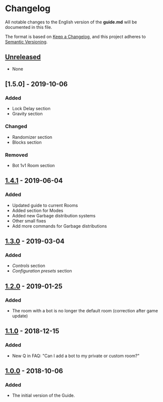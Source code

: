 # Changelog
All notable changes to the English version of the **guide.md** will be documented in this file.

The format is based on [Keep a Changelog](https://keepachangelog.com/en/1.0.0/),
and this project adheres to [Semantic Versioning](https://semver.org/spec/v2.0.0.html).

## [Unreleased]
-  None

## [1.5.0] - 2019-10-06
### Added
-  Lock Delay section
-  Gravity section

### Changed
-  Randomizer section
-  Blocks section

### Removed
-  Bot 1v1 Room section

## [1.4.1] - 2019-06-04
### Added
-  Updated guide to current Rooms
-  Added section for Modes
-  Added new Garbage distribution systems
-  Other small fixes
-  Add more commands for Garbage distributions

## [1.3.0] - 2019-03-04
### Added
-  *Controls* section
-  *Configuration presets* section

## [1.2.0] - 2019-01-25
### Added
-  The room with a bot is no longer the default room (correction after game update)

## [1.1.0] - 2018-12-15
### Added
-  New Q in FAQ: "Can I add a bot to my private or custom room?"

## [1.0.0] - 2018-10-06
### Added
- The initial version of the Guide.

[Unreleased]: https://github.com/jezevec10/jstris-guide/compare/v1.5.0...HEAD#diff-8c27d0d0b409c1de1867fdc9a128c72c
[1.4.1]: https://github.com/jezevec10/jstris-guide/compare/v1.4.1...v1.5.0#diff-8c27d0d0b409c1de1867fdc9a128c72c
[1.4.1]: https://github.com/jezevec10/jstris-guide/compare/v1.3.0...v1.4.1#diff-8c27d0d0b409c1de1867fdc9a128c72c
[1.3.0]: https://github.com/jezevec10/jstris-guide/compare/v1.2.0...v1.3.0#diff-8c27d0d0b409c1de1867fdc9a128c72c
[1.2.0]: https://github.com/jezevec10/jstris-guide/compare/v1.1.0...v1.2.0#diff-8c27d0d0b409c1de1867fdc9a128c72c
[1.1.0]: https://github.com/jezevec10/jstris-guide/compare/v1.0.0...v1.1.0#diff-8c27d0d0b409c1de1867fdc9a128c72c
[1.0.0]: https://github.com/jezevec10/jstris-guide/blob/v1.0.0/guide.md
